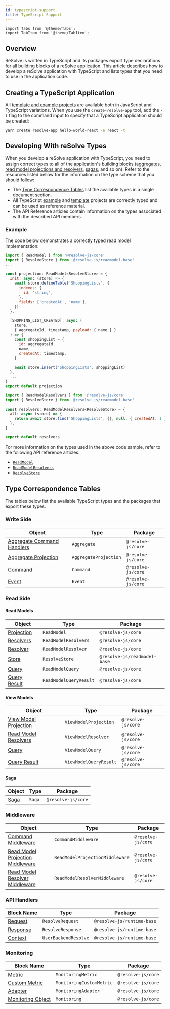 ```yaml
---
id: typescript-support
title: TypeScript Support
---
```


```mdx-code-block
import Tabs from '@theme/Tabs';
import TabItem from '@theme/TabItem';
```

## Overview

ReSolve is written in TypeScript and its packages export type declarations for all building blocks of a reSolve application.
This article describes how to develop a reSolve application with TypeScript and lists types that you need to use in the application code.

## Creating a TypeScript Application

All [template and example projects](introduction.md#examples-and-template-projects) are available both in JavaScript and TypeScript variations. When you use the `create-resolve-app` tool, add the `-t` flag to the command input to specify that a TypeScript application should be created:

```sh
yarn create resolve-app hello-world-react -e react -t
```

## Developing With reSolve Types

When you develop a reSolve application with TypeScript, you need to assign correct types to all of the application's building blocks ([aggregates](write-side.md), [read model projections and resolvers](read-side.md), [sagas](sagas.md), and so on). Refer to the resources listed bellow for the information on the type scheme that you should follow:

- The [Type Correspondence Tables](#type-correspondence-tables) list the available types in a single document section.
- All TypeScript [example](https://github.com/reimagined/resolve/tree/master/examples) and [template](https://github.com/reimagined/resolve/tree/dev/templates) projects are correctly typed and can be used as reference material.
- The API Reference articles contain information on the types associated with the described API members.

### Example

The code below demonstrates a correctly typed read model implementation:

<Tabs>
<TabItem value="projection" label="Projection" default>

```js
import { ReadModel } from '@resolve-js/core'
import { ResolveStore } from '@resolve-js/readmodel-base'
...

const projection: ReadModel<ResolveStore> = {
  Init: async (store) => {
    await store.defineTable('ShoppingLists', {
      indexes: {
        id: 'string',
      },
      fields: ['createdAt', 'name'],
    })
  },

  [SHOPPING_LIST_CREATED]: async (
    store,
    { aggregateId, timestamp, payload: { name } }
  ) => {
    const shoppingList = {
      id: aggregateId,
      name,
      createdAt: timestamp,
    }

    await store.insert('ShoppingLists', shoppingList)
  },
  ...
}
export default projection
```

</TabItem>
<TabItem value="resolvers" label="Resolvers">

```js
import { ReadModelResolvers } from '@resolve-js/core'
import { ResolveStore } from '@resolve-js/readmodel-base'

const resolvers: ReadModelResolvers<ResolveStore> = {
  all: async (store) => {
    return await store.find('ShoppingLists', {}, null, { createdAt: 1 })
  },
}

export default resolvers
```

</TabItem>
</Tabs>

For more information on the types used in the above code sample, refer to the following API reference articles:

- [`ReadModel`](api/read-model/projection.md)
- [`ReadModelResolvers`](api/read-model/resolver.md)
- [`ResolveStore`](api/read-model/store.md)

## Type Correspondence Tables

The tables below list the available TypeScript types and the packages that export these types.

### Write Side

| Object                                                         | Type                  | Package            |
| -------------------------------------------------------------- | --------------------- | ------------------ |
| [Aggregate Command Handlers](api/aggregate/command-handler.md) | `Aggregate`           | `@resolve-js/core` |
| [Aggregate Projection](api/aggregate/projection.md)            | `AggregateProjection` | `@resolve-js/core` |
| [Command](api/command.md)                                      | `Command`             | `@resolve-js/core` |
| [Event](api/event.md)                                          | `Event`               | `@resolve-js/core` |

### Read Side

#### Read Models

| Object                                               | Type                   | Package                      |
| ---------------------------------------------------- | ---------------------- | ---------------------------- |
| [Projection](api/read-model/projection.md)           | `ReadModel`            | `@resolve-js/core`           |
| [Resolvers](api/read-model/resolver.md)              | `ReadModelResolvers`   | `@resolve-js/core`           |
| [Resolver](api/read-model/resolver.md)               | `ReadModelResolver`    | `@resolve-js/core`           |
| [Store](api/read-model/store.md)                     | `ResolveStore`         | `@resolve-js/readmodel-base` |
| [Query](api/read-model/query.md#query-object)        | `ReadModelQuery`       | `@resolve-js/core`           |
| [Query Result](api/read-model/query.md#query-result) | `ReadModelQueryResult` | `@resolve-js/core`           |

#### View Models

| Object                                                | Type                   | Package            |
| ----------------------------------------------------- | ---------------------- | ------------------ |
| [View Model Projection](api/view-model/projection.md) | `ViewModelProjection`  | `@resolve-js/core` |
| [Read Model Resolvers](api/view-model//resolver.md)   | `ViewModelResolver`    | `@resolve-js/core` |
| [Query](api/view-model//query.md#query-object)        | `ViewModelQuery`       | `@resolve-js/core` |
| [Query Result](api/view-model/query.md#result-object) | `ViewModelQueryResult` | `@resolve-js/core` |

#### Saga

| Object              | Type   | Package            |
| ------------------- | ------ | ------------------ |
| [Saga](api/saga.md) | `Saga` | `@resolve-js/core` |

### Middleware

| Object                                                                                 | Type                            | Package            |
| -------------------------------------------------------------------------------------- | ------------------------------- | ------------------ |
| [Command Middleware](api/middleware.md#command-middleware)                             | `CommandMiddleware`             | `@resolve-js/core` |
| [Read Model Projection Middleware](api/middleware.md#read-model-projection-middleware) | `ReadModelProjectionMiddleware` | `@resolve-js/core` |
| [Read Model Resolver Middleware](api/middleware.md#read-model-projection-middleware)   | `ReadModelResolverMiddleware`   | `@resolve-js/core` |

### API Handlers

| Block Name                                          | Type                 | Package                    |
| --------------------------------------------------- | -------------------- | -------------------------- |
| [Request](api/api-handler/api-handler.md#request)   | `ResolveRequest`     | `@resolve-js/runtime-base` |
| [Response](api/api-handler/api-handler.md#response) | `ResolveResponse`    | `@resolve-js/runtime-base` |
| [Context](api/api-handler/resolve-context.md)       | `UserBackendResolve` | `@resolve-js/runtime-base` |

### Monitoring

| Block Name                                                     | Type                     | Package            |
| -------------------------------------------------------------- | ------------------------ | ------------------ |
| [Metric](api/monitoring/metric.md#metric-object)               | `MonitoringMetric`       | `@resolve-js/core` |
| [Custom Metric](api/monitoring/metric.md#custom-metric-object) | `MonitoringCustomMetric` | `@resolve-js/core` |
| [Adapter](api/monitoring/monitoring-adapter.md)                | `MonitoringAdapter`      | `@resolve-js/core` |
| [Monitoring Object](api/monitoring/monitoring.md)              | `Monitoring`             | `@resolve-js/core` |
